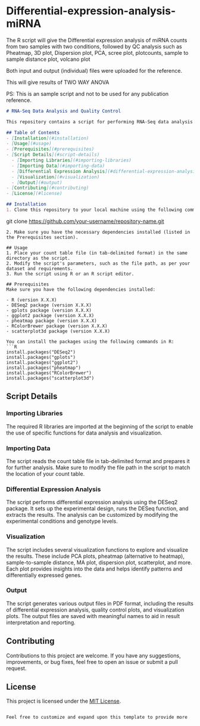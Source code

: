 # Differential-expression-analysis-miRNA

The R script will give the Differential expression analysis of miRNA counts from two samples with two conditions, followed by QC analysis such as Pheatmap, 3D plot, Dispersion plot, PCA, scree plot, plotcounts, sample to sample distance plot, volcano plot

Both input and output (individual) files were uploaded for the reference. 

This will give results of TWO WAY ANOVA

PS: This is an sample script and not to be used for any publication reference.


```markdown
# RNA-Seq Data Analysis and Quality Control

This repository contains a script for performing RNA-Seq data analysis and quality control using the DESeq2 package in R. The script provides various functions to analyze and visualize differential gene expression, perform quality control checks, and generate informative plots.

## Table of Contents
- [Installation](#installation)
- [Usage](#usage)
- [Prerequisites](#prerequisites)
- [Script Details](#script-details)
  - [Importing Libraries](#importing-libraries)
  - [Importing Data](#importing-data)
  - [Differential Expression Analysis](#differential-expression-analysis)
  - [Visualization](#visualization)
  - [Output](#output)
- [Contributing](#contributing)
- [License](#license)

## Installation
1. Clone this repository to your local machine using the following command:
   ```
   git clone https://github.com/your-username/repository-name.git
   ```
2. Make sure you have the necessary dependencies installed (listed in the Prerequisites section).

## Usage
1. Place your count table file (in tab-delimited format) in the same directory as the script.
2. Modify the script's parameters, such as the file path, as per your dataset and requirements.
3. Run the script using R or an R script editor.

## Prerequisites
Make sure you have the following dependencies installed:

- R (version X.X.X)
- DESeq2 package (version X.X.X)
- gplots package (version X.X.X)
- ggplot2 package (version X.X.X)
- pheatmap package (version X.X.X)
- RColorBrewer package (version X.X.X)
- scatterplot3d package (version X.X.X)

You can install the packages using the following commands in R:
```R
install.packages("DESeq2")
install.packages("gplots")
install.packages("ggplot2")
install.packages("pheatmap")
install.packages("RColorBrewer")
install.packages("scatterplot3d")
```

## Script Details

### Importing Libraries
The required R libraries are imported at the beginning of the script to enable the use of specific functions for data analysis and visualization.

### Importing Data
The script reads the count table file in tab-delimited format and prepares it for further analysis. Make sure to modify the file path in the script to match the location of your count table.

### Differential Expression Analysis
The script performs differential expression analysis using the DESeq2 package. It sets up the experimental design, runs the DESeq function, and extracts the results. The analysis can be customized by modifying the experimental conditions and genotype levels.

### Visualization
The script includes several visualization functions to explore and visualize the results. These include PCA plots, pheatmap (alternative to heatmap), sample-to-sample distance, MA plot, dispersion plot, scatterplot, and more. Each plot provides insights into the data and helps identify patterns and differentially expressed genes.

### Output
The script generates various output files in PDF format, including the results of differential expression analysis, quality control plots, and visualization plots. The output files are saved with meaningful names to aid in result interpretation and reporting.

## Contributing
Contributions to this project are welcome. If you have any suggestions, improvements, or bug fixes, feel free to open an issue or submit a pull request.

## License
This project is licensed under the [MIT License](LICENSE).
```

Feel free to customize and expand upon this template to provide more
